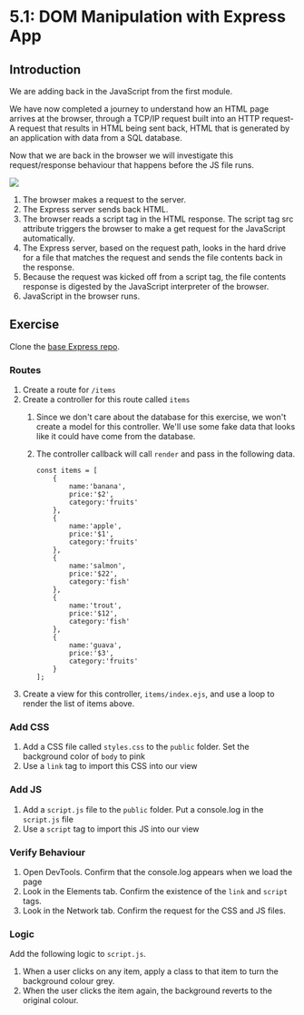 # 5.1: DOM Manipulation with Express App

## Introduction

We are adding back in the JavaScript from the first module.

We have now completed a journey to understand how an HTML page arrives at the browser, through a TCP/IP request built into an HTTP request- A request that results in HTML being sent back, HTML that is generated by an application with data from a SQL database.

Now that we are back in the browser we will investigate this request/response behaviour that happens before the JS file runs.

![](../../../Module3/day5/.gitbook/assets/full-stack.jpg)

1. The browser makes a request to the server.
2. The Express server sends back HTML.
3. The browser reads a script tag in the HTML response. The script tag src attribute triggers the browser to make a get request for the JavaScript automatically.
4. The Express server, based on the request path, looks in the hard drive for a file that matches the request and sends the file contents back in the response.
5. Because the request was kicked off from a script tag, the file contents response is digested by the JavaScript interpreter of the browser.
6. JavaScript in the browser runs.

## Exercise

Clone the [base Express repo](https://github.com/rocketacademy/base-mvc-bootcamp).

### Routes

1. Create a route for `/items`
2. Create a controller for this route called `items`
   1. Since we don't care about the database for this exercise, we won't create a model for this controller. We'll use some fake data that looks like it could have come from the database.
   2.  The controller callback will call `render` and pass in the following data.

       ```
       const items = [
           {
               name:'banana',
               price:'$2',
               category:'fruits'
           },
           {
               name:'apple',
               price:'$1',
               category:'fruits'
           },
           {
               name:'salmon',
               price:'$22',
               category:'fish'
           },
           {
               name:'trout',
               price:'$12',
               category:'fish'
           },
           {
               name:'guava',
               price:'$3',
               category:'fruits'
           }
       ];
       ```
3. Create a view for this controller, `items/index.ejs`, and use a loop to render the list of items above.

### Add CSS

1. Add a CSS file called `styles.css` to the `public` folder. Set the background color of `body` to pink
2. Use a `link` tag to import this CSS into our view

### Add JS

1. Add a `script.js` file to the `public` folder. Put a console.log in the `script.js` file
2. Use a `script` tag to import this JS into our view

### Verify Behaviour

1. Open DevTools. Confirm that the console.log appears when we load the page
2. Look in the Elements tab. Confirm the existence of the `link` and `script` tags.
3. Look in the Network tab. Confirm the request for the CSS and JS files.

### Logic

Add the following logic to `script.js`.

1. When a user clicks on any item, apply a class to that item to turn the background colour grey.
2. When the user clicks the item again, the background reverts to the original colour.
